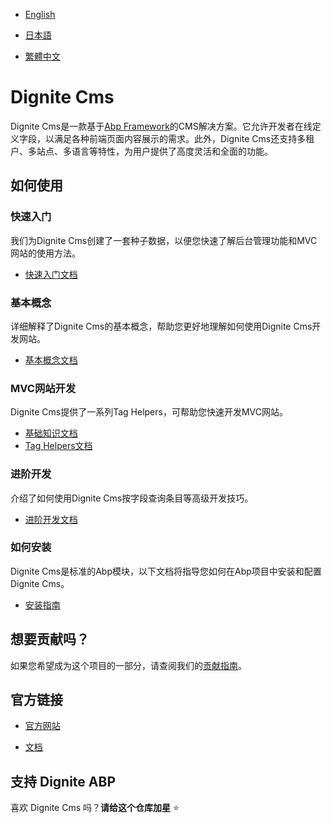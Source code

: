 
- [English](README.md)

- [日本語](README.ja.md)

- [繁體中文](README.zh_Hant.md)

# Dignite Cms

Dignite Cms是一款基于[Abp Framework](https://github.com/abpframework)的CMS解决方案。它允许开发者在线定义字段，以满足各种前端页面内容展示的需求。此外，Dignite Cms还支持多租户、多站点、多语言等特性，为用户提供了高度灵活和全面的功能。

## 如何使用

### 快速入门

我们为Dignite Cms创建了一套种子数据，以便您快速了解后台管理功能和MVC网站的使用方法。

- [快速入门文档](https://learn.dignite.com/zh-Hans/cms/latest/quick-start)

### 基本概念

详细解释了Dignite Cms的基本概念，帮助您更好地理解如何使用Dignite Cms开发网站。

- [基本概念文档](https://learn.dignite.com/zh-Hans/cms/latest/basic-concept)

### MVC网站开发

Dignite Cms提供了一系列Tag Helpers，可帮助您快速开发MVC网站。

- [基础知识文档](https://learn.dignite.com/zh-Hans/cms/latest/fundamentals)
- [Tag Helpers文档](https://learn.dignite.com/zh-Hans/cms/latest/tag-helpers)

### 进阶开发

介绍了如何使用Dignite Cms按字段查询条目等高级开发技巧。

- [进阶开发文档](https://learn.dignite.com/zh-Hans/cms/latest/advanced-development)

### 如何安装

Dignite Cms是标准的Abp模块，以下文档将指导您如何在Abp项目中安装和配置Dignite Cms。

- [安装指南](https://learn.dignite.com/zh-Hans/cms/latest/how-to-install)

## 想要贡献吗？

如果您希望成为这个项目的一部分，请查阅我们的[贡献指南](https://learn.dignite.com/zh-Hans/cms/latest/contribution)。

## 官方链接

- <a href="https://dignite.com/dignite-cms" target="_blank">官方网站</a>

- <a href="https://learn.dignite.com/zh-Hans/cms" target="_blank">文档</a>

## 支持 Dignite ABP

喜欢 Dignite Cms 吗？**请给这个仓库加星** :star:
